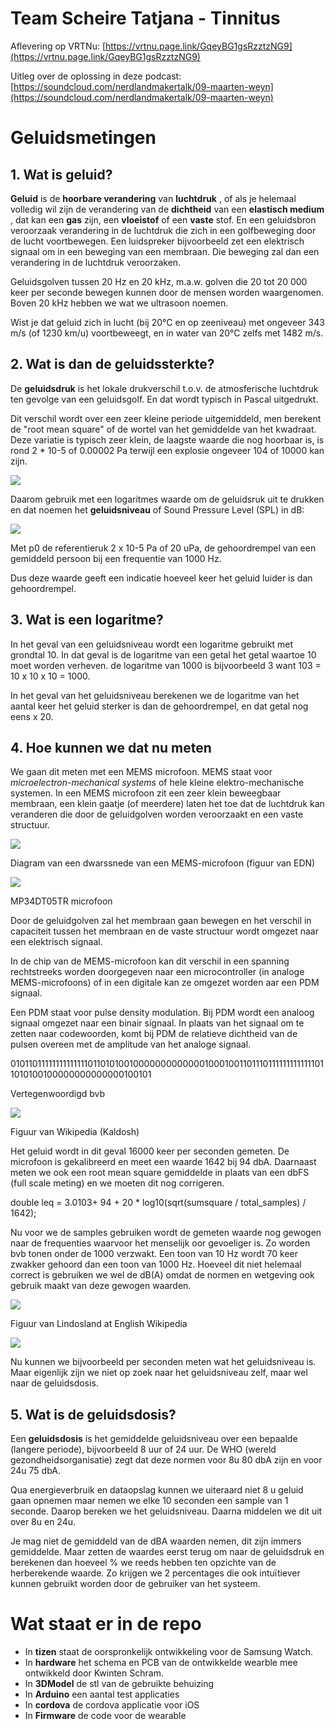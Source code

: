 # Team Scheire Tatjana - Tinnitus

Aflevering op VRTNu: [https://vrtnu.page.link/GqeyBG1gsRzztzNG9](https://vrtnu.page.link/GqeyBG1gsRzztzNG9)

Uitleg over de oplossing in deze podcast: [https://soundcloud.com/nerdlandmakertalk/09-maarten-weyn](https://soundcloud.com/nerdlandmakertalk/09-maarten-weyn)

# Geluidsmetingen

## 1. Wat is geluid?

**Geluid** is de **hoorbare verandering** van **luchtdruk** , of als je helemaal volledig wil zijn de verandering van de **dichtheid** van een **elastisch medium** , dat kan een **gas** zijn, een **vloeistof** of een **vaste** stof. En een geluidsbron veroorzaak verandering in de luchtdruk die zich in een golfbeweging door de lucht voortbewegen. Een luidspreker bijvoorbeeld zet een elektrisch signaal om in een beweging van een membraan. Die beweging zal dan een verandering in de luchtdruk veroorzaken.

Geluidsgolven tussen 20 Hz en 20 kHz, m.a.w. golven die 20 tot 20 000 keer per seconde bewegen kunnen door de mensen worden waargenomen. Boven 20 kHz hebben we wat we ultrasoon noemen.

Wist je dat geluid zich in lucht (bij 20°C en op zeeniveau) met ongeveer 343 m/s (of 1230 km/u) voortbeweegt, en in water van 20°C zelfs met 1482 m/s.

## 2. Wat is dan de geluidssterkte?

De **geluidsdruk** is het lokale drukverschil t.o.v. de atmosferische luchtdruk ten gevolge van een geluidsgolf. En dat wordt typisch in Pascal uitgedrukt.

Dit verschil wordt over een zeer kleine periode uitgemiddeld, men berekent de &quot;root mean square&quot; of de wortel van het gemiddelde van het kwadraat. Deze variatie is typisch zeer klein, de laagste waarde die nog hoorbaar is, is rond 2 \* 10-5 of 0.00002 Pa terwijl een explosie ongeveer 104 of 10000 kan zijn.

![](images/eq1.png)

Daarom gebruik met een logaritmes waarde om de geluidsruk uit te drukken en dat noemen het **geluidsniveau** of Sound Pressure Level (SPL) in dB:

![](images/eq2.png)

Met p0 de referentieruk 2 x 10-5 Pa of 20 uPa, de gehoordrempel van een gemiddeld persoon bij een frequentie van 1000 Hz.

Dus deze waarde geeft een indicatie hoeveel keer het geluid luider is dan gehoordrempel.

## 3. Wat is een logaritme?

In het geval van een geluidsniveau wordt een logaritme gebruikt met grondtal 10. In dat geval is de logaritme van een getal het getal waartoe 10 moet worden verheven. de logaritme van 1000 is bijvoorbeeld 3 want 103 = 10 x 10 x 10 = 1000.

In het geval van het geluidsniveau berekenen we de logaritme van het aantal keer het geluid sterker is dan de gehoordrempel, en dat getal nog eens x 20.


## 4. Hoe kunnen we dat nu meten

We gaan dit meten met een MEMS microfoon. MEMS staat voor _microelectron-mechanical systems_ of hele kleine elektro-mechanische systemen. In een MEMS microfoon zit een zeer klein beweegbaar membraan, een klein gaatje (of meerdere) laten het toe dat de luchtdruk kan veranderen die door de geluidgolven worden veroorzaakt en een vaste structuur.

![](images/edn.png)

Diagram van een dwarssnede van een MEMS-microfoon (figuur van EDN)

![](images/MP34DT05TR.png)

MP34DT05TR microfoon

Door de geluidgolven zal het membraan gaan bewegen en het verschil in capaciteit tussen het membraan en de vaste structuur wordt omgezet naar een elektrisch signaal.

In de chip van de MEMS-microfoon kan dit verschil in een spanning rechtstreeks worden doorgegeven naar een microcontroller (in analoge MEMS-microfoons) of in een digitale kan ze omgezet worden aar een PDM signaal.

Een PDM staat voor pulse density modulation. Bij PDM wordt een analoog signaal omgezet naar een binair signaal. In plaats van het signaal om te zetten naar codewoorden, komt bij PDM de relatieve dichtheid van de pulsen overeen met de amplitude van het analoge signaal.

0101101111111111111101101010010000000000000100010011011101111111111111011010100100000000000000100101

Vertegenwoordigd bvb

![](images/Kaldosh.png)

Figuur van Wikipedia (Kaldosh)

Het geluid wordt in dit geval 16000 keer per seconden gemeten. De microfoon is gekalibreerd en meet een waarde 1642 bij 94 dbA. Daarnaast meten we ook een root mean square gemiddelde in plaats van een dbFS (full scale meting) en we moeten dit nog corrigeren.

double leq = 3.0103+ 94 + 20 \* log10(sqrt(sumsquare / total\_samples) / 1642);

Nu voor we de samples gebruiken wordt de gemeten waarde nog gewogen naar de frequenties waarvoor het menselijk oor gevoeliger is. Zo worden bvb tonen onder de 1000 verzwakt. Een toon van 10 Hz wordt 70 keer zwakker gehoord dan een toon van 1000 Hz. Hoeveel dit niet helemaal correct is gebruiken we wel de dB(A) omdat de normen en wetgeving ook gebruik maakt van deze gewogen waarden.

![](images/Lindosland.png)

Figuur van Lindosland at English Wikipedia

![](images/signal.png)

Nu kunnen we bijvoorbeeld per seconden meten wat het geluidsniveau is. Maar eigenlijk zijn we niet op zoek naar het geluidsniveau zelf, maar wel naar de geluidsdosis.

## 5. Wat is de geluidsdosis?

Een **geluidsdosis** is het gemiddelde geluidsniveau over een bepaalde (langere periode), bijvoorbeeld 8 uur of 24 uur. De WHO (wereld gezondheidsorganisatie) zegt dat deze normen voor 8u 80 dbA zijn en voor 24u 75 dbA.

Qua energieverbruik en dataopslag kunnen we uiteraard niet 8 u geluid gaan opnemen maar nemen we elke 10 seconden een sample van 1 seconde. Daarop bereken we het geluidsniveau. Daarna middelen we dit uit over 8u en 24u.

Je mag niet de gemiddeld van de dBA waarden nemen, dit zijn immers gemiddelde. Maar zetten de waardes eerst terug om naar de geluidsdruk en berekenen dan hoeveel % we reeds hebben ten opzichte van de herberekende waarde. Zo krijgen we 2 percentages die ook intuïtiever kunnen gebruikt worden door de gebruiker van het systeem.

# Wat staat er in de repo

* In **tizen** staat de oorspronkelijk ontwikkeling voor de Samsung Watch.
* In **hardware** het schema en PCB van de ontwikkelde wearble mee ontwikkeld door Kwinten Schram.
* In **3DModel** de stl van de gebruikte behuizing
* In **Arduino** een aantal test applicaties
* In **cordova** de cordova applicatie voor iOS
* In **Firmware** de code voor de wearable
